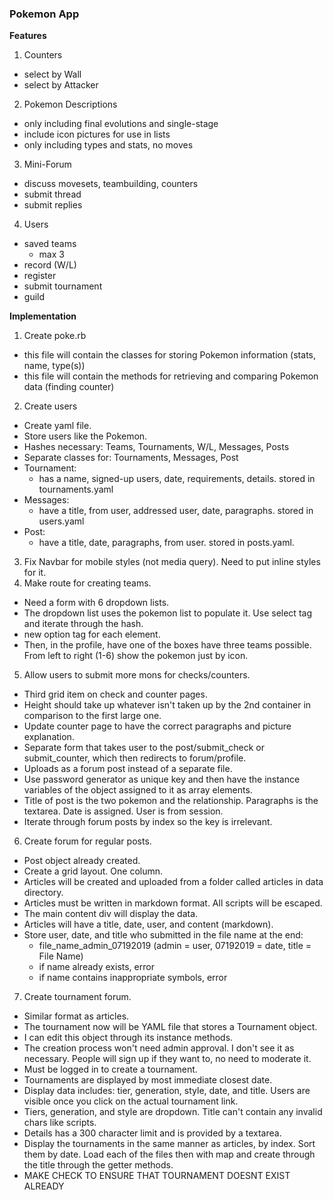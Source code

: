 ### Pokemon App ###

**Features**
1. Counters
- select by Wall
- select by Attacker
2. Pokemon Descriptions
- only including final evolutions and single-stage
- include icon pictures for use in lists
- only including types and stats, no moves
3. Mini-Forum 
- discuss movesets, teambuilding, counters
- submit thread
- submit replies
4. Users
- saved teams
  - max 3
- record (W/L)
- register
- submit tournament
- guild

**Implementation**
1. Create poke.rb
- this file will contain the classes for storing Pokemon information (stats, name, type(s))
- this file will contain the methods for retrieving and comparing Pokemon data (finding counter)
2. Create users
- Create yaml file.
- Store users like the Pokemon.
- Hashes necessary: Teams, Tournaments, W/L, Messages, Posts
- Separate classes for: Tournaments, Messages, Post
- Tournament:
  - has a name, signed-up users, date, requirements, details. stored in tournaments.yaml
- Messages:
  - have a title, from user, addressed user, date, paragraphs. stored in users.yaml
- Post:
  - have a title, date, paragraphs, from user. stored in posts.yaml.
3. Fix Navbar for mobile styles (not media query). Need to put 
inline styles for it.
4. Make route for creating teams. 
- Need a form with 6 dropdown lists.
- The dropdown list uses the pokemon list to populate it. Use select tag and iterate through the hash.
- new option tag for each element.
- Then, in the profile, have one of the boxes have three teams possible. From left to right (1-6) show
the pokemon just by icon.
5. Allow users to submit more mons for checks/counters.
- Third grid item on check and counter pages.
- Height should take up whatever isn't taken up by the 2nd container in comparison to the first large one.
- Update counter page to have the correct paragraphs and picture explanation.
- Separate form that takes user to the post/submit_check or submit_counter, which then redirects to forum/profile.
- Uploads as a forum post instead of a separate file.
- Use password generator as unique key and then have the instance variables of the object assigned to it as array
elements.
- Title of post is the two pokemon and the relationship. Paragraphs is the textarea. Date is assigned. User is from session.
- Iterate through forum posts by index so the key is irrelevant.
6. Create forum for regular posts.
- Post object already created.
- Create a grid layout. One column.
- Articles will be created and uploaded from a folder called articles in data directory.
- Articles must be written in markdown format. All scripts will be escaped.
- The main content div will display the data.
- Articles will have a title, date, user, and content (markdown).
- Store user, date, and title who submitted in the file name at the end:
  - file_name_admin_07192019 (admin = user, 07192019 = date, title = File Name)
  - if name already exists, error
  - if name contains inappropriate symbols, error
7. Create tournament forum.
- Similar format as articles.
- The tournament now will be YAML file that stores a Tournament object.
- I can edit this object through its instance methods.
- The creation process won't need admin approval. I don't see it as necessary. People will sign up if they want to, no need to moderate it.
- Must be logged in to create a tournament.
- Tournaments are displayed by most immediate closest date.
- Display data includes: tier, generation, style, date, and title. Users are visible once you click on the actual tournament link.
- Tiers, generation, and style are dropdown. Title can't contain any invalid chars like scripts.
- Details has a 300 character limit and is provided by a textarea.
- Display the tournaments in the same manner as articles, by index. Sort them by date. Load each of the files then with map and create through the title through the getter methods.
- MAKE CHECK TO ENSURE THAT TOURNAMENT DOESNT EXIST ALREADY